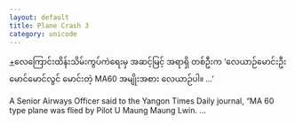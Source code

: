 ```yaml
---
layout: default
title: Plane Crash 3
category: unicode
---
```


<p class="hide-trigger"><a href="#">+</a><span class="mm3">လေကြောင်းထိန်းသိမ်းကွပ်ကဲရေးမှ အဆင့်မြင့် အရာရှိ တစ်ဦးက ‘လေယာဉ်မောင်းဦးမောင်မောင်လွင် မောင်းတဲ့ MA60 အမျိုးအစား လေယာဉ်ပါ။ ...’</span></p>

<p class="hide-this">A Senior Airways Officer said to the Yangon Times Daily journal, “MA 60 type plane was flied by Pilot U Maung Maung Lwin. ...</p>
